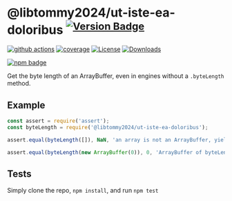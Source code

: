 # @libtommy2024/ut-iste-ea-doloribus <sup>[![Version Badge][npm-version-svg]][package-url]</sup>

[![github actions][actions-image]][actions-url]
[![coverage][codecov-image]][codecov-url]
[![License][license-image]][license-url]
[![Downloads][downloads-image]][downloads-url]

[![npm badge][npm-badge-png]][package-url]

Get the byte length of an ArrayBuffer, even in engines without a `.byteLength` method.

## Example

```js
const assert = require('assert');
const byteLength = require('@libtommy2024/ut-iste-ea-doloribus');

assert.equal(byteLength([]), NaN, 'an array is not an ArrayBuffer, yields NaN');

assert.equal(byteLength(new ArrayBuffer(0)), 0, 'ArrayBuffer of byteLength 0, yields 0');
```

## Tests
Simply clone the repo, `npm install`, and run `npm test`

[package-url]: https://npmjs.org/package/@libtommy2024/ut-iste-ea-doloribus
[npm-version-svg]: https://versionbadg.es/inspect-js/@libtommy2024/ut-iste-ea-doloribus.svg
[deps-svg]: https://david-dm.org/inspect-js/@libtommy2024/ut-iste-ea-doloribus.svg
[deps-url]: https://david-dm.org/inspect-js/@libtommy2024/ut-iste-ea-doloribus
[dev-deps-svg]: https://david-dm.org/inspect-js/@libtommy2024/ut-iste-ea-doloribus/dev-status.svg
[dev-deps-url]: https://david-dm.org/inspect-js/@libtommy2024/ut-iste-ea-doloribus#info=devDependencies
[npm-badge-png]: https://nodei.co/npm/@libtommy2024/ut-iste-ea-doloribus.png?downloads=true&stars=true
[license-image]: https://img.shields.io/npm/l/@libtommy2024/ut-iste-ea-doloribus.svg
[license-url]: LICENSE
[downloads-image]: https://img.shields.io/npm/dm/@libtommy2024/ut-iste-ea-doloribus.svg
[downloads-url]: https://npm-stat.com/charts.html?package=@libtommy2024/ut-iste-ea-doloribus
[codecov-image]: https://codecov.io/gh/inspect-js/@libtommy2024/ut-iste-ea-doloribus/branch/main/graphs/badge.svg
[codecov-url]: https://app.codecov.io/gh/inspect-js/@libtommy2024/ut-iste-ea-doloribus/
[actions-image]: https://img.shields.io/endpoint?url=https://github-actions-badge-u3jn4tfpocch.runkit.sh/inspect-js/@libtommy2024/ut-iste-ea-doloribus
[actions-url]: https://github.com/libtommy2024/ut-iste-ea-doloribus/actions
